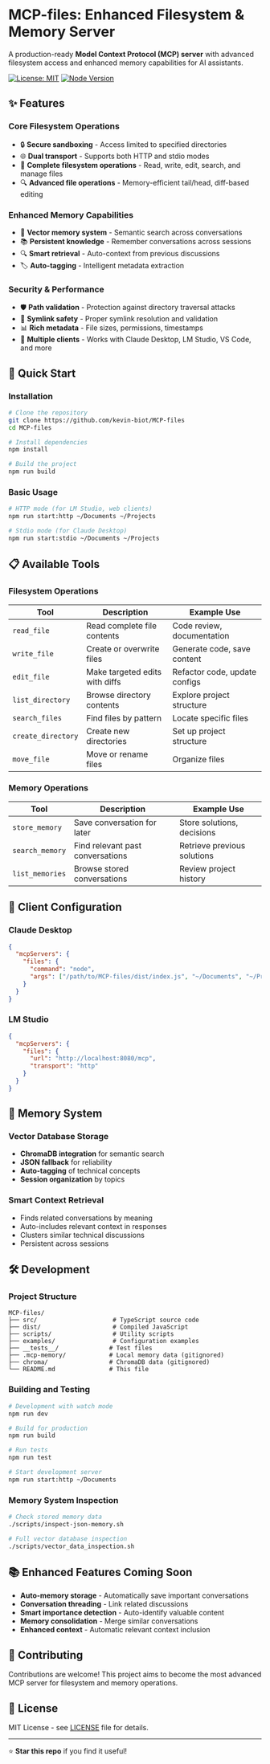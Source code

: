 # MCP-files: Enhanced Filesystem & Memory Server

A production-ready **Model Context Protocol (MCP) server** with advanced filesystem access and enhanced memory capabilities for AI assistants.

[![License: MIT](https://img.shields.io/badge/License-MIT-yellow.svg)](https://opensource.org/licenses/MIT)
[![Node Version](https://img.shields.io/badge/node-%3E%3D18-brightgreen)](https://nodejs.org/)

## ✨ Features

### Core Filesystem Operations
- 🔒 **Secure sandboxing** - Access limited to specified directories
- 🌐 **Dual transport** - Supports both HTTP and stdio modes
- 📁 **Complete filesystem operations** - Read, write, edit, search, and manage files
- 🔍 **Advanced file operations** - Memory-efficient tail/head, diff-based editing

### Enhanced Memory Capabilities
- 🧠 **Vector memory system** - Semantic search across conversations
- 📚 **Persistent knowledge** - Remember conversations across sessions
- 🔍 **Smart retrieval** - Auto-context from previous discussions
- 🏷️ **Auto-tagging** - Intelligent metadata extraction

### Security & Performance
- 🛡️ **Path validation** - Protection against directory traversal attacks
- 🔗 **Symlink safety** - Proper symlink resolution and validation
- 📊 **Rich metadata** - File sizes, permissions, timestamps
- 🎯 **Multiple clients** - Works with Claude Desktop, LM Studio, VS Code, and more

## 🚀 Quick Start

### Installation

```bash
# Clone the repository
git clone https://github.com/kevin-biot/MCP-files
cd MCP-files

# Install dependencies
npm install

# Build the project
npm run build
```

### Basic Usage

```bash
# HTTP mode (for LM Studio, web clients)
npm run start:http ~/Documents ~/Projects

# Stdio mode (for Claude Desktop)
npm run start:stdio ~/Documents ~/Projects
```

## 📋 Available Tools

### Filesystem Operations
| Tool | Description | Example Use |
|------|-------------|-------------|
| `read_file` | Read complete file contents | Code review, documentation |
| `write_file` | Create or overwrite files | Generate code, save content |
| `edit_file` | Make targeted edits with diffs | Refactor code, update configs |
| `list_directory` | Browse directory contents | Explore project structure |
| `search_files` | Find files by pattern | Locate specific files |
| `create_directory` | Create new directories | Set up project structure |
| `move_file` | Move or rename files | Organize files |

### Memory Operations
| Tool | Description | Example Use |
|------|-------------|-------------|
| `store_memory` | Save conversation for later | Store solutions, decisions |
| `search_memory` | Find relevant past conversations | Retrieve previous solutions |
| `list_memories` | Browse stored conversations | Review project history |

## 🔧 Client Configuration

### Claude Desktop
```json
{
  "mcpServers": {
    "files": {
      "command": "node",
      "args": ["/path/to/MCP-files/dist/index.js", "~/Documents", "~/Projects"]
    }
  }
}
```

### LM Studio
```json
{
  "mcpServers": {
    "files": {
      "url": "http://localhost:8080/mcp",
      "transport": "http"
    }
  }
}
```

## 🧠 Memory System

### Vector Database Storage
- **ChromaDB integration** for semantic search
- **JSON fallback** for reliability
- **Auto-tagging** of technical concepts
- **Session organization** by topics

### Smart Context Retrieval
- Finds related conversations by meaning
- Auto-includes relevant context in responses
- Clusters similar technical discussions
- Persistent across sessions

## 🛠️ Development

### Project Structure
```
MCP-files/
├── src/                     # TypeScript source code
├── dist/                    # Compiled JavaScript
├── scripts/                 # Utility scripts
├── examples/                # Configuration examples
├── __tests__/              # Test files
├── .mcp-memory/            # Local memory data (gitignored)
├── chroma/                 # ChromaDB data (gitignored)
└── README.md               # This file
```

### Building and Testing
```bash
# Development with watch mode
npm run dev

# Build for production
npm run build

# Run tests
npm run test

# Start development server
npm run start:http ~/Documents
```

### Memory System Inspection
```bash
# Check stored memory data
./scripts/inspect-json-memory.sh

# Full vector database inspection
./scripts/vector_data_inspection.sh
```

## 📚 Enhanced Features Coming Soon

- **Auto-memory storage** - Automatically save important conversations
- **Conversation threading** - Link related discussions
- **Smart importance detection** - Auto-identify valuable content
- **Memory consolidation** - Merge similar conversations
- **Enhanced context** - Automatic relevant context inclusion

## 🤝 Contributing

Contributions are welcome! This project aims to become the most advanced MCP server for filesystem and memory operations.

## 📝 License

MIT License - see [LICENSE](LICENSE) file for details.

---

⭐ **Star this repo** if you find it useful!
